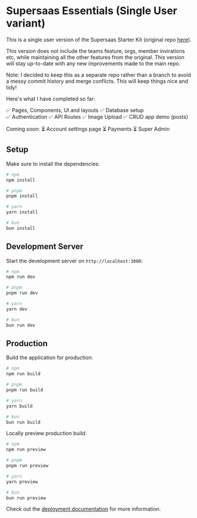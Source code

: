 # Supersaas Essentials (Single User variant)

This is a single user version of the Supersaas Starter Kit (original repo [here](https://github.com/SupersaasHQ/essentials-v3)).

This version does not include the teams feature, orgs, member invirations etc, while maintaining all the other features from the original. This version will stay up-to-date with any new improvements made to the main repo.

Note: I decided to keep this as a separate repo rather than a branch to avoid a messy commit history and merge conflicts. This will keep things nice and tidy!

Here's what I have completed so far:

✅ Pages, Components, UI and layouts
✅ Database setup  
✅ Authentication
✅ API Routes
✅ Image Upload
✅ CRUD app demo (posts)

Coming soon:
⏳ Account settings page
⏳ Payments
⏳ Super Admin

## Setup

Make sure to install the dependencies:

```bash
# npm
npm install

# pnpm
pnpm install

# yarn
yarn install

# bun
bun install
```

## Development Server

Start the development server on `http://localhost:3000`:

```bash
# npm
npm run dev

# pnpm
pnpm run dev

# yarn
yarn dev

# bun
bun run dev
```

## Production

Build the application for production:

```bash
# npm
npm run build

# pnpm
pnpm run build

# yarn
yarn build

# bun
bun run build
```

Locally preview production build:

```bash
# npm
npm run preview

# pnpm
pnpm run preview

# yarn
yarn preview

# bun
bun run preview
```

Check out the [deployment documentation](https://nuxt.com/docs/getting-started/deployment) for more information.
